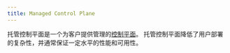 ```yaml
---
title: Managed Control Plane
---
```


托管控制平面是一个为客户提供管理的[控制平面](/zh/docs/reference/glossary/#control-plane)。
托管控制平面降低了用户部署的复杂性，并通常保证一定水平的性能和可用性。
